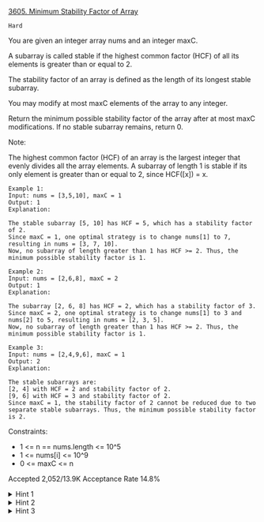 [3605. Minimum Stability Factor of Array](https://leetcode.com/problems/minimum-stability-factor-of-array/)

`Hard`

You are given an integer array nums and an integer maxC.

A subarray is called stable if the highest common factor (HCF) of all its elements is greater than or equal to 2.

The stability factor of an array is defined as the length of its longest stable subarray.

You may modify at most maxC elements of the array to any integer.

Return the minimum possible stability factor of the array after at most maxC modifications. If no stable subarray remains, return 0.

Note:

The highest common factor (HCF) of an array is the largest integer that evenly divides all the array elements.
A subarray of length 1 is stable if its only element is greater than or equal to 2, since HCF([x]) = x.
 
```
Example 1:
Input: nums = [3,5,10], maxC = 1
Output: 1
Explanation:

The stable subarray [5, 10] has HCF = 5, which has a stability factor of 2.
Since maxC = 1, one optimal strategy is to change nums[1] to 7, resulting in nums = [3, 7, 10].
Now, no subarray of length greater than 1 has HCF >= 2. Thus, the minimum possible stability factor is 1.

Example 2:
Input: nums = [2,6,8], maxC = 2
Output: 1
Explanation:

The subarray [2, 6, 8] has HCF = 2, which has a stability factor of 3.
Since maxC = 2, one optimal strategy is to change nums[1] to 3 and nums[2] to 5, resulting in nums = [2, 3, 5].
Now, no subarray of length greater than 1 has HCF >= 2. Thus, the minimum possible stability factor is 1.

Example 3:
Input: nums = [2,4,9,6], maxC = 1
Output: 2
Explanation:

The stable subarrays are:
[2, 4] with HCF = 2 and stability factor of 2.
[9, 6] with HCF = 3 and stability factor of 2.
Since maxC = 1, the stability factor of 2 cannot be reduced due to two separate stable subarrays. Thus, the minimum possible stability factor is 2.
```

Constraints:

- 1 <= n == nums.length <= 10^5
- 1 <= nums[i] <= 10^9
- 0 <= maxC <= n

Accepted
2,052/13.9K
Acceptance Rate
14.8%

<details>
<summary>Hint 1</summary>

Binary‐search the target length k

</details>
<details>
<summary>Hint 2</summary>

For each k, use fast range‐GCD queries

</details>
<details>
<summary>Hint 3</summary>

Greedily "hit" every window of size k+1 with an edit if its GCD > 1

</details>